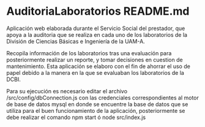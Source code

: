 # AuditoriaLaboratorios README.md

Aplicación web elaborada durante el Servicio Social del prestador, que apoya a la auditoria que se realiza 
en cada uno de los laboratorios de la División de Ciencias Básicas e Ingeniería de la UAM-A.

Recopila información de los laboratorios tras una evaluación para posteriormente realizar un reporte, y 
tomar decisiones en cuestion de mantenimiento. Esta aplicación se elaboro con el fin de ahorrar el uso de
papel debido a la manera en la que se evaluaban los laboratorios de la DCBI.


Para su ejecución es necesario editar el archivo /src/config/dbConnection.js con las credenciales correspondientes
al motor de base de datos mysql en donde se encuentre la base de datos que se utiliza para el buen funcionamiento
de la aplicación, posteriormente se debe realizar el comando npm start ó node src/index.js

